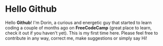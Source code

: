 # Hello Github
Hello **Github**! I'm Dorin, a curious and energetic guy that started to learn coding a couple of months ago on **FreeCodeCamp** (great place to learn, check it out if you haven't yet). This is my first time here. Please feel free to contribute in any way, correct me, make suggestions or simply say Hi!
